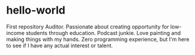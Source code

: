# hello-world
First repository 
Auditor. Passionate about creating opportunity for low-income students through education. Podcast junkie. Love painting and making things with my hands. Zero programming experience, but I'm here to see if I have any actual interest or talent.
